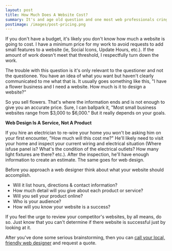 ```yaml
---
layout: post
title: How Much Does A Website Cost?
summary: It's and age old question and one most web professionals cringe at when they're asked it. Pricing a website doesn't take a one-size-fits-all approach.
postimage: /images/post-pricing.png
---
```

If you don't have a budget, it's likely you don't know how much a website is going to cost. I have a minimum price for my work to avoid requests to add small features to a website (ie, Social Icons, Update Hours, etc.). If the amount of work doesn't meet that threshold, I respectfully turn down the work.

The trouble with this question is it's only relevant to the questioner and not the questionee. You have an idea of what you want but haven't clearly communicated to me what that is. It usually goes something like this, "I have a flower business and I need a website. How much is it to design a website?"

So you sell flowers. That's where the information ends and is not enough to give you an accurate price. Sure, I can ballpark it, "Most small business websites range from $3,000 to $6,000." But it really depends on your goals.

**Web Design Is A Service, Not A Product**

If you hire an electrician to re-wire your home you won't be asking him on your first encounter, "How much will this cost me?" He'll likely need to visit your home and inspect your current wiring and electrical situation (Where isfuse panel is? What's the condition of the electrical outlets? How many light fixtures are there? etc.). After the inspection, he'll have enough information to create an estimate. The same goes for web design.

Before you approach a web designer think about what your website should accomplish.

* Will it list hours, directions & contact information?
* How much detail will you give about each product or service?
* Will you sell your product online?
* Who is your audience?
* How will you know your website is a success?

If you feel the urge to review your competitor's websites, by all means, do so. Just know that you can't determine if there website is successful just by looking at it.

After you've done some serious brainstorming, then you can [call your local, friendly web designer](http://simplicatedweb.com/contact) and request a quote.


